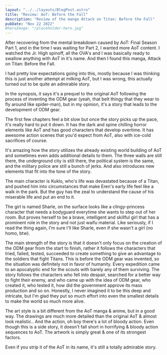 ```yaml
---
layout: "../../layouts/BlogPost.astro"
title: "Review: AoT: Before the Fall"
description: "Review of the manga Attack on Titan: Before the Fall"
pubDate: "Nov 22 2022"
#heroImage: "/placeholder-hero.jpg"
---
```


After recovering from the mental breakdown caused by AoT: Final Season Part 1, and in the time I was waiting for Part 2, I wanted more AoT content. I watched the Jr. High spinoff, all the OVA's and I was basically ready to swallow anything with AoT in it's name. And then I found this manga, Attack on Titan: Before the Fall.

I had pretty low expectations going into this, mostly because I was thinking this is just another attempt at milking AoT, but I was wrong, this actually turned out to be quite an admirable story.

In the synopsis, it says it's a prequel to the original AoT following the process of inventing the ODM gear (yeah, that belt thingy that they wear to fly around like spider-man), but in my opinion, it's a story that leads to the development of ODM gear.

The first few chapters feel a bit slow but once the story picks up the pace, it's really hard to put it down. It has the dark and spine chilling horror elements like AoT and has good characters that develop overtime.
It has awesome action scenes that you'd expect from AoT, also with ice-cold sacrifices of course.

It's amazing how the story utilizes the already existing world building of AoT and sometimes even adds additional details to them. The three walls are still there, the underground city is still there, the political system is the same, and the military police are still a bunch of jerks. And also introduces new elements that fit into the tone of the story.

The main character is Kuklo, who's life was devastated because of a Titan, and pushed him into circumstances that make Eren's early life feel like a walk in the park. But the guy has the zeal to understand the cause of his miserable life and put an end to it.

The girl is named Sharle, on the surface looks like a clingy-princess character that needs a bodyguard everytime she wants to step out of her room. But proves herself to be a brave, intelligent and skillful girl that has a prominent role in the story and not just waifu material. Like seriously, if I read the thing again, I'm sure I'll like Sharle, even if she wasn't a girl (no homo, btw).

The main strength of the story is that it doesn't only focus on the creation of the ODM gear from the start to finish, rather it follows the characters that tried, failed, tested, succeeded to create something to give an advantage to the soldiers that fight Titans. This is before the ODM gear was invented, so the situation was definitely not in favor of humanity. Every expedition came to an apocalyptic end for the scouts with barely any of them surviving. The story follows the characters who fell into despair, searched for a better way to fight their enemy, and who came up with the idea of ODM gear, who created it, who tested it, how did the government approve its mass production and so on. Honestly, I never imagined it to be this deep and intricate, but I'm glad they put so much effort into even the smallest details to make the world so much more alive.

The art style is a bit different from the AoT manga & anime, but in a good way. The drawings are much more detailed than the original AoT & almost look realistic.. And the action, oh boy there's a lot of bloody action. Even though this is a side story, it doesn't fall short in horrifying & bloody action sequences to AoT. The artwork is simply great & one of its strongest factors.

Even if you strip it of the AoT in its name, it's still a totally admirable story.
